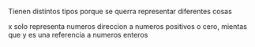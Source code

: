 Tienen distintos tipos porque se querra representar diferentes cosas

x solo representa numeros direccion a  numeros positivos o cero, mientas que y es una referencia a numeros enteros
